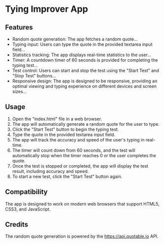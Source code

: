 <h1>Tying Improver App</h1>

  <h2>Features</h2>

  <ul>
    <li>Random quote generation: The app fetches a random quote...</li>
    <li>Typing input: Users can type the quote in the provided textarea input field...</li>
    <li>Statistics tracking: The app displays real-time statistics to the user...</li>
    <li>Timer: A countdown timer of 60 seconds is provided for completing the typing test...</li>
    <li>Test control: Users can start and stop the test using the "Start Test" and "Stop Test" buttons...</li>
    <li>Responsive design: The app is designed to be responsive, providing an optimal viewing and typing experience on different devices and screen sizes...</li>
  </ul>

  <h2>Usage</h2>

  <ol>
    <li>Open the "index.html" file in a web browser.</li>
    <li>The app will automatically generate a random quote for the user to type.</li>
    <li>Click the "Start Test" button to begin the typing test.</li>
    <li>Type the quote in the provided textarea input field.</li>
    <li>The app will track the accuracy and speed of the user's typing in real-time.</li>
    <li>The timer will count down from 60 seconds, and the test will automatically stop when the timer reaches 0 or the user completes the quote.</li>
    <li>Once the test is stopped or completed, the app will display the test result, including accuracy and speed.</li>
    <li>To start a new test, click the "Start Test" button again.</li>
  </ol>


  <h2>Compatibility</h2>

  <p>The app is designed to work on modern web browsers that support HTML5, CSS3, and JavaScript.</p>

  <h2>Credits</h2>

  <p>The random quote generation is powered by the <a href="https://api.quotable.io">https://api.quotable.io</a> API.</p>
